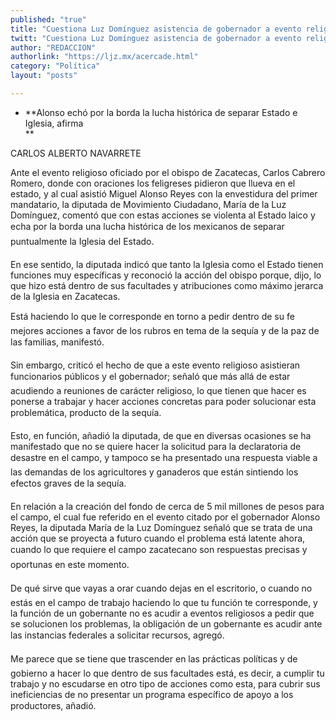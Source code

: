 ```yaml
---
published: "true"
title: "Cuestiona Luz Domínguez asistencia de gobernador a evento religioso"
twitt: "Cuestiona Luz Domínguez asistencia de gobernador a evento religioso"
author: "REDACCION"
authorlink: "https://ljz.mx/acercade.html"
category: "Política"
layout: "posts"

---
```


*   **Alonso echó por la borda la lucha histórica de separar Estado e Iglesia, afirma   
    **


  CARLOS ALBERTO NAVARRETE 



  Ante el evento religioso oficiado por el obispo de Zacatecas, Carlos Cabrero Romero, donde con oraciones los feligreses pidieron que llueva en el estado, y al cual asistió Miguel Alonso Reyes con la envestidura del primer mandatario, la diputada de Movimiento Ciudadano, María de la Luz Domínguez, comentó que con estas acciones se violenta al Estado laico y echa por la borda una lucha histórica de los mexicanos de separar puntualmente la Iglesia del Estado.



  En ese sentido, la diputada indicó que tanto la Iglesia como el Estado tienen funciones muy específicas y reconoció la acción del obispo porque, dijo, lo que hizo está dentro de sus facultades y atribuciones como máximo jerarca de la Iglesia en Zacatecas.



  Está haciendo lo que le corresponde en torno a pedir dentro de su fe mejores acciones a favor de los rubros en tema de la sequía y de la paz de las familias, manifestó.



  Sin embargo, criticó el hecho de que a este evento religioso asistieran funcionarios públicos y el gobernador; señaló que más allá de estar acudiendo a reuniones de carácter religioso, lo que tienen que hacer es ponerse a trabajar y hacer acciones concretas para poder solucionar esta problemática, producto de la sequía.



  Esto, en función, añadió la diputada, de que en diversas ocasiones se ha manifestado que no se quiere hacer la solicitud para la declaratoria de desastre en el campo, y tampoco se ha presentado una respuesta viable a las demandas de los agricultores y ganaderos que están sintiendo los efectos graves de la sequía.



  En relación a la creación del fondo de cerca de 5 mil millones de pesos para el campo, el cual fue referido en el evento citado por el gobernador Alonso Reyes, la diputada María de la Luz Domínguez señaló que se trata de una acción que se proyecta a futuro cuando el problema está latente ahora, cuando lo que requiere el campo zacatecano son respuestas precisas y oportunas en este momento.



  De qué sirve que vayas a orar cuando dejas en el escritorio, o cuando no estás en el campo de trabajo haciendo lo que tu función te corresponde, y la función de un gobernante no es acudir a eventos religiosos a pedir que se solucionen los problemas, la obligación de un gobernante es acudir ante las instancias federales a solicitar recursos, agregó.



  Me parece que se tiene que trascender en las prácticas políticas y de gobierno a hacer lo que dentro de sus facultades está, es decir, a cumplir tu trabajo y no escudarse en otro tipo de acciones como esta, para cubrir sus ineficiencias de no presentar un programa específico de apoyo a los productores, añadió.



   



   

